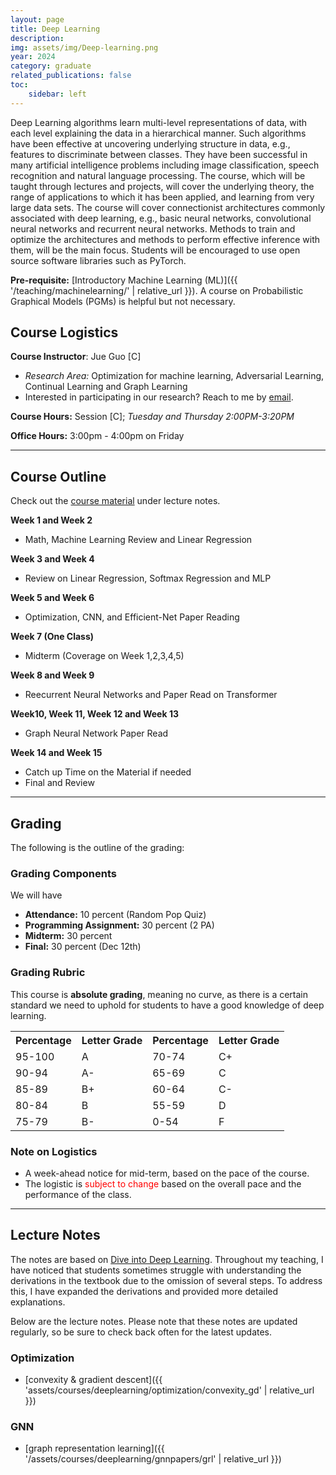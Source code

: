```yaml
---
layout: page
title: Deep Learning
description: 
img: assets/img/Deep-learning.png
year: 2024
category: graduate
related_publications: false
toc:
    sidebar: left
---
```

Deep Learning algorithms learn multi-level representations of data, with each level explaining the data in a hierarchical manner. Such algorithms have been effective at uncovering underlying structure in data, e.g., features to discriminate between classes. They have been successful in many artificial intelligence problems including image classification, speech recognition and natural language processing. The course, which will be taught through lectures and projects, will cover the underlying theory, the range of applications to which it has been applied, and learning from very large data sets. The course will cover connectionist architectures commonly associated with deep learning, e.g., basic neural networks, convolutional neural networks and recurrent neural networks. Methods to train and optimize the architectures and methods to perform effective inference with them, will be the main focus. Students will be encouraged to use open source software libraries such as PyTorch.

**Pre-requisite:** [Introductory Machine Learning (ML)]({{ '/teaching/machinelearning/' | relative_url }}). A course on Probabilistic Graphical Models (PGMs) is helpful but not necessary.

## Course Logistics
**Course Instructor**: Jue Guo [C]
- *Research Area:* Optimization for machine learning, Adversarial Learning,
Continual Learning and Graph Learning
- Interested in participating in our research? Reach to me by [email](mailto:jueguo@buffalo.edu).
  
**Course Hours:** Session [C]; *Tuesday and Thursday 2:00PM-3:20PM*

**Office Hours:** 3:00pm - 4:00pm on Friday

---
## Course Outline
Check out the [course material](#lecture-notes) under lecture notes. 

**Week 1 and Week 2**
- Math, Machine Learning Review and Linear Regression

**Week 3 and Week 4**
- Review on Linear Regression, Softmax Regression and MLP
  
**Week 5 and Week 6**
- Optimization, CNN, and Efficient-Net Paper Reading
  
**Week 7 (One Class)**
- Midterm (Coverage on Week 1,2,3,4,5)
  
**Week 8 and Week 9**
- Reecurrent Neural Networks and Paper Read on Transformer
  
**Week10, Week 11, Week 12 and Week 13**
- Graph Neural Network Paper Read
  
**Week 14 and Week 15**
- Catch up Time on the Material if needed
- Final and Review

---
## Grading

The following is the outline of the grading: 

### Grading Components

We will have
- **Attendance:** 10 percent (Random Pop Quiz)
- **Programming Assignment:** 30 percent (2 PA)
- **Midterm:** 30 percent
- **Final:** 30 percent (Dec 12th)

### Grading Rubric

This course is **absolute grading**, meaning no curve, as there is a certain standard we need to uphold for students to have a good knowledge of deep learning.

<table align="center">
    <tr>
        <th>Percentage</th>
        <th>Letter Grade</th>
        <th>Percentage</th>
        <th>Letter Grade</th>
    </tr>
    <tr>
        <td>95-100</td>
        <td>A</td>
        <td>70-74</td>
        <td>C+</td>
    </tr>
    <tr>
        <td>90-94</td>
        <td>A-</td>
        <td>65-69</td>
        <td>C</td>
    </tr>
    <tr>
        <td>85-89</td>
        <td>B+</td>
        <td>60-64</td>
        <td>C-</td>
    </tr>
    <tr>
        <td>80-84</td>
        <td>B</td>
        <td>55-59</td>
        <td>D</td>
    </tr>
    <tr>
        <td>75-79</td>
        <td>B-</td>
        <td>0-54</td>
        <td>F</td>
    </tr>
</table>

### Note on Logistics
- A week-ahead notice for mid-term, based on the pace of the course. 
- The logistic is <span style="color:red;">subject to change</span> based on the overall pace and the performance of the class.


---
## Lecture Notes
The notes are based on [Dive into Deep Learning](https://d2l.ai/). Throughout my teaching, I have noticed that students sometimes struggle with understanding the derivations in the textbook due to the omission of several steps. To address this, I have expanded the derivations and provided more detailed explanations.

Below are the lecture notes. Please note that these notes are updated regularly, so be sure to check back often for the latest updates.

### Optimization

- [convexity & gradient descent]({{ 'assets/courses/deeplearning/optimization/convexity_gd' | relative_url }})

### GNN

- [graph representation learning]({{ '/assets/courses/deeplearning/gnnpapers/grl' | relative_url }})

